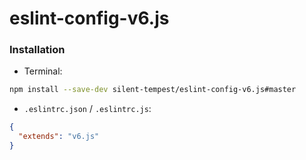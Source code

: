 # eslint-config-v6.js

### Installation

* Terminal:

```bash
npm install --save-dev silent-tempest/eslint-config-v6.js#master
```

* `.eslintrc.json` / `.eslintrc.js`:

```json
{
  "extends": "v6.js"
}
```
